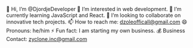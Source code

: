 👋 Hi, I’m @DjordjeDeveloper
👀 I’m interested in web development.
🌱 I’m currently learning JavaScript and React.
💞️ I’m looking to collaborate on innovative tech projects.
📫 How to reach me: dzoleofficall@gmail.com
😄 Pronouns: he/him
⚡ Fun fact: I am starting my own business.
💰 Business Contact: zyclone.inc@gmail.com
